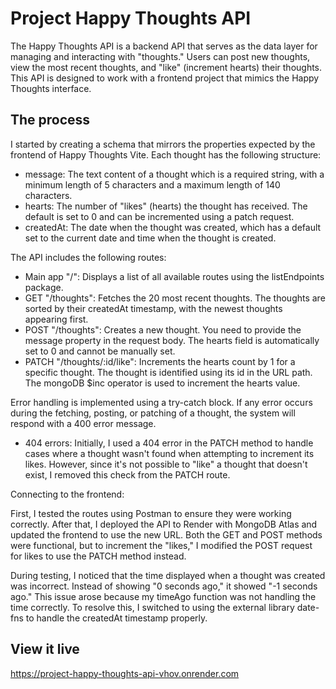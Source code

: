 # Project Happy Thoughts API

The Happy Thoughts API is a backend API that serves as the data layer for managing and interacting with "thoughts." Users can post new thoughts, view the most recent thoughts, and "like" (increment hearts) their thoughts. This API is designed to work  with a frontend project that mimics the Happy Thoughts interface.

## The process

I started by creating a schema that mirrors the properties expected by the frontend of Happy Thoughts Vite. Each thought has the following structure:
- message: The text content of a thought which is a required string, with a minimum length of 5 characters and a maximum length of 140 characters.
- hearts: The number of "likes" (hearts) the thought has received. The default is set to 0 and can be incremented using a patch request.
- createdAt: The date when the thought was created, which has a default set to the current date and time when the thought is created.

The API includes the following routes:
- Main app "/": Displays a list of all available routes using the listEndpoints package.
- GET "/thoughts": Fetches the 20 most recent thoughts. The thoughts are sorted by their createdAt timestamp, with the newest thoughts appearing first.
- POST "/thoughts": Creates a new thought. You need to provide the message property in the request body. The hearts field is automatically set to 0 and cannot be manually set.
- PATCH "/thoughts/:id/like": Increments the hearts count by 1 for a specific thought. The thought is identified using its id in the URL path. The mongoDB $inc operator is used to increment the hearts value.

Error handling is implemented using a try-catch block. If any error occurs during the fetching, posting, or patching of a thought, the system will respond with a 400 error message.

- 404 errors: Initially, I used a 404 error in the PATCH method to handle cases where a thought wasn't found when attempting to increment its likes. However, since it's not possible to "like" a thought that doesn't exist, I removed this check from the PATCH route.

Connecting to the frontend:

First, I tested the routes using Postman to ensure they were working correctly. After that, I deployed the API to Render with MongoDB Atlas and updated the frontend to use the new URL. Both the GET and POST methods were functional, but to increment the "likes," I modified the POST request for likes to use the PATCH method instead.

During testing, I noticed that the time displayed when a thought was created was incorrect. Instead of showing "0 seconds ago," it showed "-1 seconds ago." This issue arose because my timeAgo function was not handling the time correctly. To resolve this, I switched to using the external library date-fns to handle the createdAt timestamp properly.

## View it live

https://project-happy-thoughts-api-vhov.onrender.com


